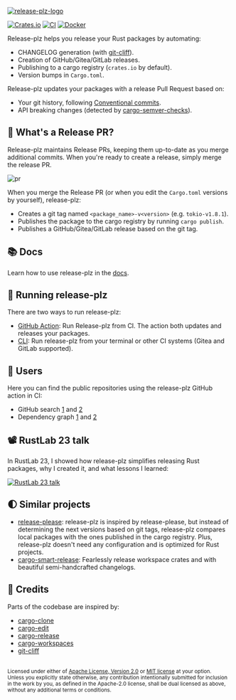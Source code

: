 [![release-plz-logo](website/static/img/release-plz-social-card.png)](https://release-plz.dev)

[![Crates.io](https://img.shields.io/crates/v/release-plz.svg)](https://crates.io/crates/release-plz)
[![CI](https://github.com/release-plz/release-plz/workflows/CI/badge.svg)](https://github.com/release-plz/release-plz/actions)
[![Docker](https://badgen.net/badge/icon/docker?icon=docker&label)](https://hub.docker.com/r/marcoieni/release-plz)

Release-plz helps you release your Rust packages by automating:

- CHANGELOG generation (with [git-cliff](https://git-cliff.org)).
- Creation of GitHub/Gitea/GitLab releases.
- Publishing to a cargo registry (`crates.io` by default).
- Version bumps in `Cargo.toml`.

Release-plz updates your packages with a release Pull Request based on:

- Your git history, following [Conventional commits](https://www.conventionalcommits.org/).
- API breaking changes (detected by [cargo-semver-checks](https://github.com/obi1kenobi/cargo-semver-checks)).

## 🤔 What's a Release PR?

Release-plz maintains Release PRs, keeping them up-to-date as you merge additional commits. When you're
ready to create a release, simply merge the release PR.

![pr](website/docs/assets/pr.png)

When you merge the Release PR (or when you edit the `Cargo.toml` versions by yourself),
release-plz:

- Creates a git tag named `<package_name>-v<version>` (e.g. `tokio-v1.8.1`).
- Publishes the package to the cargo registry by running `cargo publish`.
- Publishes a GitHub/Gitea/GitLab release based on the git tag.

## 📚 Docs

Learn how to use release-plz in the [docs](https://release-plz.dev/).

## 🤖 Running release-plz

There are two ways to run release-plz:

- [GitHub Action](https://release-plz.dev/docs/github): Run Release-plz from CI. The action both updates and releases your packages.
- [CLI](https://release-plz.dev/docs/usage): Run release-plz from your terminal or other CI systems (Gitea and GitLab supported).

## 💖 Users

Here you can find the public repositories using the release-plz GitHub action in CI:

- GitHub search [1](https://github.com/search?type=code&q=path%3A*.yml+OR+path%3A*.yaml+MarcoIeni%2Frelease-plz-action%40)
  and [2](https://github.com/search?type=code&q=path%3A*.yml+OR+path%3A*.yaml+release-plz%2Faction%40)
- Dependency graph [1](https://github.com/release-plz/action/network/dependents?package_id=UGFja2FnZS0zMDY0NDU2NDU0)
  and [2](https://github.com/release-plz/action/network/dependents?package_id=UGFja2FnZS01NTY5MDk1NDUw)

## 📽️ RustLab 23 talk

In RustLab 23, I showed how release-plz simplifies releasing Rust packages, why I created it, and what lessons I learned:

[![RustLab 23 talk](https://github.com/release-plz/release-plz/assets/11428655/30e94b65-9077-454d-8ced-6f77d0344f0c)](https://www.youtube.com/watch?v=kXPBVGDkQSs)

## 🌓 Similar projects

- [release-please](https://github.com/googleapis/release-please): release-plz is inspired by release-please,
  but instead of determining the next versions based on git tags, release-plz compares local packages with
  the ones published in the cargo registry.
  Plus, release-plz doesn't need any configuration and is optimized for Rust projects.
- [cargo-smart-release](https://github.com/Byron/cargo-smart-release):
  Fearlessly release workspace crates and with beautiful semi-handcrafted changelogs.

## 🙏 Credits

Parts of the codebase are inspired by:

- [cargo-clone](https://github.com/JanLikar/cargo-clone)
- [cargo-edit](https://github.com/killercup/cargo-edit)
- [cargo-release](https://github.com/crate-ci/cargo-release)
- [cargo-workspaces](https://github.com/pksunkara/cargo-workspaces)
- [git-cliff](https://github.com/orhun/git-cliff)

<br>

<sup>
Licensed under either of <a href="LICENSE-APACHE">Apache License, Version 2.0</a>
or <a href="LICENSE-MIT">MIT license</a> at your option.
</sup>

<br>

<sub>
Unless you explicitly state otherwise, any contribution intentionally submitted
for inclusion in the work by you, as defined in the Apache-2.0 license, shall be
dual licensed as above, without any additional terms or conditions.
</sub>

